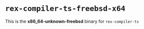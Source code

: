# `rex-compiler-ts-freebsd-x64`

This is the **x86_64-unknown-freebsd** binary for `rex-compiler-ts`
